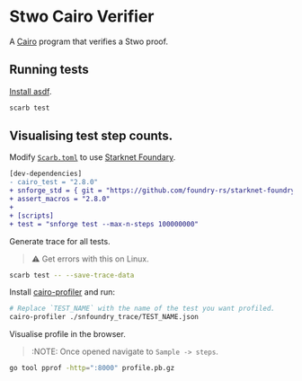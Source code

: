 # Stwo Cairo Verifier

A [Cairo](https://github.com/starkware-libs/cairo) program that verifies a Stwo proof.

## Running tests

[Install asdf](https://asdf-vm.com/guide/getting-started.html#_3-install-asdf).

```bash
scarb test
```

## Visualising test step counts.

Modify [`Scarb.toml`](./Scarb.toml) to use [Starknet Foundary](https://github.com/foundry-rs/starknet-foundry).

```diff
[dev-dependencies]
- cairo_test = "2.8.0"
+ snforge_std = { git = "https://github.com/foundry-rs/starknet-foundry", tag = "v0.32.0" }
+ assert_macros = "2.8.0"
+
+ [scripts]
+ test = "snforge test --max-n-steps 100000000"
```

Generate trace for all tests.

> :warning: Get errors with this on Linux.

```bash
scarb test -- --save-trace-data
```

Install [cairo-profiler](https://github.com/software-mansion/cairo-profiler) and run:

```bash
# Replace `TEST_NAME` with the name of the test you want profiled.
cairo-profiler ./snfoundry_trace/TEST_NAME.json
```

Visualise profile in the browser.

> :NOTE: Once opened navigate to `Sample -> steps`.

```bash
go tool pprof -http=":8000" profile.pb.gz
```